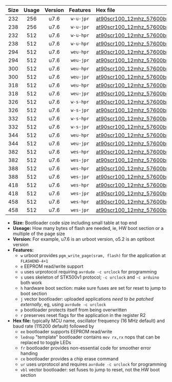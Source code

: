 |Size|Usage|Version|Features|Hex file|
|:-:|:-:|:-:|:-:|:--|
|232|256|u7.6|`w-u-jpr`|[at90scr100_12mhz_57600bps_ur_vbl.hex](https://raw.githubusercontent.com/stefanrueger/urboot/main/at90scr100_12mhz_57600bps_ur_vbl.hex)|
|238|256|u7.6|`w-u-jpr`|[at90scr100_12mhz_57600bps_lednop_ur_vbl.hex](https://raw.githubusercontent.com/stefanrueger/urboot/main/at90scr100_12mhz_57600bps_lednop_ur_vbl.hex)|
|232|512|u7.6|`w-u-hpr`|[at90scr100_12mhz_57600bps_ur.hex](https://raw.githubusercontent.com/stefanrueger/urboot/main/at90scr100_12mhz_57600bps_ur.hex)|
|238|512|u7.6|`w-u-hpr`|[at90scr100_12mhz_57600bps_lednop_ur.hex](https://raw.githubusercontent.com/stefanrueger/urboot/main/at90scr100_12mhz_57600bps_lednop_ur.hex)|
|294|512|u7.6|`weu-hpr`|[at90scr100_12mhz_57600bps_ee_ur.hex](https://raw.githubusercontent.com/stefanrueger/urboot/main/at90scr100_12mhz_57600bps_ee_ur.hex)|
|294|512|u7.6|`weu-jpr`|[at90scr100_12mhz_57600bps_ee_ur_vbl.hex](https://raw.githubusercontent.com/stefanrueger/urboot/main/at90scr100_12mhz_57600bps_ee_ur_vbl.hex)|
|300|512|u7.6|`weu-hpr`|[at90scr100_12mhz_57600bps_ee_lednop_ur.hex](https://raw.githubusercontent.com/stefanrueger/urboot/main/at90scr100_12mhz_57600bps_ee_lednop_ur.hex)|
|300|512|u7.6|`weu-jpr`|[at90scr100_12mhz_57600bps_ee_lednop_ur_vbl.hex](https://raw.githubusercontent.com/stefanrueger/urboot/main/at90scr100_12mhz_57600bps_ee_lednop_ur_vbl.hex)|
|318|512|u7.6|`weu-hpr`|[at90scr100_12mhz_57600bps_ee_lednop_fr_ur.hex](https://raw.githubusercontent.com/stefanrueger/urboot/main/at90scr100_12mhz_57600bps_ee_lednop_fr_ur.hex)|
|318|512|u7.6|`weu-jpr`|[at90scr100_12mhz_57600bps_ee_lednop_fr_ur_vbl.hex](https://raw.githubusercontent.com/stefanrueger/urboot/main/at90scr100_12mhz_57600bps_ee_lednop_fr_ur_vbl.hex)|
|326|512|u7.6|`w-s-hpr`|[at90scr100_12mhz_57600bps.hex](https://raw.githubusercontent.com/stefanrueger/urboot/main/at90scr100_12mhz_57600bps.hex)|
|326|512|u7.6|`w-s-jpr`|[at90scr100_12mhz_57600bps_vbl.hex](https://raw.githubusercontent.com/stefanrueger/urboot/main/at90scr100_12mhz_57600bps_vbl.hex)|
|332|512|u7.6|`w-s-hpr`|[at90scr100_12mhz_57600bps_lednop.hex](https://raw.githubusercontent.com/stefanrueger/urboot/main/at90scr100_12mhz_57600bps_lednop.hex)|
|332|512|u7.6|`w-s-jpr`|[at90scr100_12mhz_57600bps_lednop_vbl.hex](https://raw.githubusercontent.com/stefanrueger/urboot/main/at90scr100_12mhz_57600bps_lednop_vbl.hex)|
|344|512|u7.6|`weu-hpr`|[at90scr100_12mhz_57600bps_ee_lednop_fr_ce_ur.hex](https://raw.githubusercontent.com/stefanrueger/urboot/main/at90scr100_12mhz_57600bps_ee_lednop_fr_ce_ur.hex)|
|344|512|u7.6|`weu-jpr`|[at90scr100_12mhz_57600bps_ee_lednop_fr_ce_ur_vbl.hex](https://raw.githubusercontent.com/stefanrueger/urboot/main/at90scr100_12mhz_57600bps_ee_lednop_fr_ce_ur_vbl.hex)|
|382|512|u7.6|`wes-hpr`|[at90scr100_12mhz_57600bps_ee.hex](https://raw.githubusercontent.com/stefanrueger/urboot/main/at90scr100_12mhz_57600bps_ee.hex)|
|382|512|u7.6|`wes-jpr`|[at90scr100_12mhz_57600bps_ee_vbl.hex](https://raw.githubusercontent.com/stefanrueger/urboot/main/at90scr100_12mhz_57600bps_ee_vbl.hex)|
|388|512|u7.6|`wes-hpr`|[at90scr100_12mhz_57600bps_ee_lednop.hex](https://raw.githubusercontent.com/stefanrueger/urboot/main/at90scr100_12mhz_57600bps_ee_lednop.hex)|
|388|512|u7.6|`wes-jpr`|[at90scr100_12mhz_57600bps_ee_lednop_vbl.hex](https://raw.githubusercontent.com/stefanrueger/urboot/main/at90scr100_12mhz_57600bps_ee_lednop_vbl.hex)|
|418|512|u7.6|`wes-hpr`|[at90scr100_12mhz_57600bps_ee_lednop_fr.hex](https://raw.githubusercontent.com/stefanrueger/urboot/main/at90scr100_12mhz_57600bps_ee_lednop_fr.hex)|
|418|512|u7.6|`wes-jpr`|[at90scr100_12mhz_57600bps_ee_lednop_fr_vbl.hex](https://raw.githubusercontent.com/stefanrueger/urboot/main/at90scr100_12mhz_57600bps_ee_lednop_fr_vbl.hex)|
|458|512|u7.6|`wes-hpr`|[at90scr100_12mhz_57600bps_ee_lednop_fr_ce.hex](https://raw.githubusercontent.com/stefanrueger/urboot/main/at90scr100_12mhz_57600bps_ee_lednop_fr_ce.hex)|
|458|512|u7.6|`wes-jpr`|[at90scr100_12mhz_57600bps_ee_lednop_fr_ce_vbl.hex](https://raw.githubusercontent.com/stefanrueger/urboot/main/at90scr100_12mhz_57600bps_ee_lednop_fr_ce_vbl.hex)|

- **Size:** Bootloader code size including small table at top end
- **Useage:** How many bytes of flash are needed, ie, HW boot section or a multiple of the page size
- **Version:** For example, u7.6 is an urboot version, o5.2 is an optiboot version
- **Features:**
  + `w` urboot provides `pgm_write_page(sram, flash)` for the application at `FLASHEND-4+1`
  + `e` EEPROM read/write support
  + `u` uses urprotocol requiring `avrdude -c urclock` for programming
  + `s` uses skeleton of STK500v1 protocol; `-c urclock` and `-c arduino` both work
  + `h` hardware boot section: make sure fuses are set for reset to jump to boot section
  + `j` vector bootloader: uploaded applications *need to be patched externally*, eg, using `avrdude -c urclock`
  + `p` bootloader protects itself from being overwritten
  + `r` preserves reset flags for the application in the register R2
- **Hex file:** typically MCU name, oscillator frequency (16 MHz default) and baud rate (115200 default) followed by
  + `ee` bootloader supports EEPROM read/write
  + `lednop` "template" bootloader contains `mov rx,rx` nops that can be replaced to toggle LEDs
  + `fr` bootloader provides non-essential code for smoother error handing
  + `ce` bootloader provides a chip erase command
  + `ur` uses urprotocol and requires `avrdude -c urclock` for programming
  + `vbl` vector bootloader: set fuses to jump to reset, not the HW boot section
